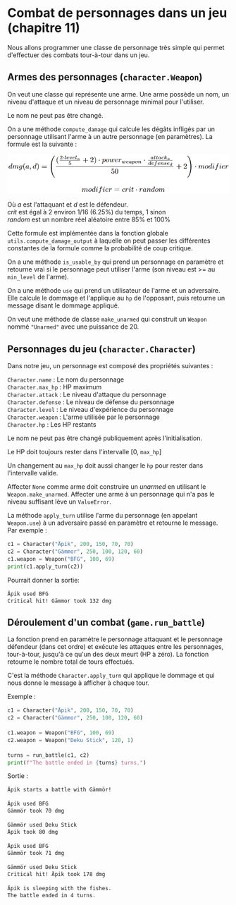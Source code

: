 # Combat de personnages dans un jeu (chapitre 11)

Nous allons programmer une classe de personnage très simple qui permet d'effectuer des combats tour-à-tour dans un jeu.

## Armes des personnages (`character.Weapon`)

On veut une classe qui représente une arme. Une arme possède un nom, un niveau d'attaque et un niveau de personnage minimal pour l'utiliser.

Le nom ne peut pas être changé.

On a une méthode `compute_damage` qui calcule les dégâts infligés par un personnage utilisant l'arme à un autre personnage (en paramètres). La formule est la suivante : 

<img src="doc/assets/dmg_eq.png" width="600">

Où *a* est l'attaquant et *d* est le défendeur. <br>
*crit* est égal à 2 environ 1/16 (6.25%) du temps, 1 sinon <br>
*random* est un nombre réel aléatoire entre 85% et 100%

Cette formule est implémentée dans la fonction globale `utils.compute_damage_output` à laquelle on peut passer les différentes constantes de la formule comme la probabilité de coup critique.

On a une méthode `is_usable_by` qui prend un personnage en paramètre et retourne vrai si le personnage peut utiliser l'arme (son niveau est >= au `min_level` de l'arme).

On a une méthode `use` qui prend un utilisateur de l'arme et un adversaire. Elle calcule le dommage et l'applique au `hp` de l'opposant, puis retourne un message disant le dommage appliqué.

On veut une méthode de classe `make_unarmed` qui construit un `Weapon` nommé `"Unarmed"` avec une puissance de 20.

## Personnages du jeu (`character.Character`)

Dans notre jeu, un personnage est composé des propriétés suivantes :

`Character.name` : Le nom du personnage <br>
`Character.max_hp` : HP maximum <br>
`Character.attack` : Le niveau d'attaque du personnage <br>
`Character.defense` : Le niveau de défense du personnage <br>
`Character.level` : Le niveau d'expérience du personnage <br>
`Character.weapon` : L'arme utilisée par le personnage <br>
`Character.hp` : Les HP restants <br>

Le nom ne peut pas être changé publiquement après l'initialisation.

Le HP doit toujours rester dans l'intervalle [0, `max_hp`]

Un changement au `max_hp` doit aussi changer le `hp` pour rester dans l'intervalle valide.

Affecter `None` comme arme doit construire un *unarmed* en utilisant le `Weapon.make_unarmed`. Affecter une arme à un personnage qui n'a pas le niveau suffisant lève un `ValueError`.

La méthode `apply_turn` utilise l'arme du personnage (en appelant `Weapon.use`) à un adversaire passé en paramètre et retourne le message. Par exemple :

```python
c1 = Character("Äpik", 200, 150, 70, 70)
c2 = Character("Gämmor", 250, 100, 120, 60)
c1.weapon = Weapon("BFG", 100, 69)
print(c1.apply_turn(c2))
```
Pourrait donner la sortie:
```
Äpik used BFG
Critical hit! Gämmor took 132 dmg
```

## Déroulement d'un combat (`game.run_battle`)

La fonction prend en paramètre le personnage attaquant et le personnage défendeur (dans cet ordre) et exécute les attaques entre les personnages, tour-à-tour, jusqu'à ce qu'un des deux meurt (HP à zéro). La fonction retourne le nombre total de tours effectués.

C'est la méthode `Character.apply_turn` qui applique le dommage et qui nous donne le message à afficher à chaque tour.

Exemple :
```python
c1 = Character("Äpik", 200, 150, 70, 70)
c2 = Character("Gämmor", 250, 100, 120, 60)

c1.weapon = Weapon("BFG", 100, 69)
c2.weapon = Weapon("Deku Stick", 120, 1)

turns = run_battle(c1, c2)
print(f"The battle ended in {turns} turns.")
```

Sortie :
```
Äpik starts a battle with Gämmör!

Äpik used BFG
Gämmör took 70 dmg

Gämmör used Deku Stick
Äpik took 80 dmg

Äpik used BFG
Gämmör took 71 dmg

Gämmör used Deku Stick
Critical hit! Äpik took 178 dmg

Äpik is sleeping with the fishes.
The battle ended in 4 turns.
```

